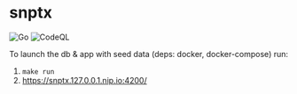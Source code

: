 # snptx

![Go](https://github.com/tullo/snptx/workflows/Go/badge.svg) ![CodeQL](https://github.com/tullo/snptx/workflows/CodeQL/badge.svg)

To launch the db & app with seed data (deps: docker, docker-compose) run:

1. `make run`
2. https://snptx.127.0.0.1.nip.io:4200/
